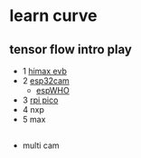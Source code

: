 # learn curve

## tensor flow intro play
* 1 [himax evb](himax/helloWorld/readme.md) 
* 2 [esp32cam](esp32/buildEnv2/readme.md)
  * [espWHO](esp32/espWHO/readme.md) 
* 3 [rpi pico](rpi/pico4ML.md)
* 4 nxp
* 5 max

## 
* multi cam
